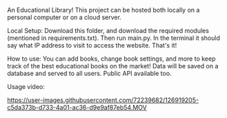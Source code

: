 An Educational Library!
This project can be hosted both locally on a personal computer
or on a cloud server.

Local Setup:
Download this folder, and download the required modules (mentioned in requirements.txt).
Then run main.py. In the terminal it should say what IP address to visit to access the website. That's it!

How to use:
You can add books, change book settings, and more to keep track of the best educational books on the market!
Data will be saved on a database and served to all users. Public API available too.

Usage video:

https://user-images.githubusercontent.com/72239682/126919205-c5da373b-d733-4a01-ac36-d9e9af87eb54.MOV


